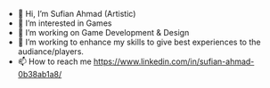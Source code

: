 - 👋 Hi, I’m Sufian Ahmad (Artistic)
- 👀 I’m interested in Games
- 🌱 I’m working on Game Development & Design
- 💞️ I’m working to enhance my skills to give best experiences to the audiance/players.
- 📫 How to reach me https://www.linkedin.com/in/sufian-ahmad-0b38ab1a8/

<!---
SufianAhmadar/SufianAhmadar is a ✨ special ✨ repository because its `README.md` (this file) appears on your GitHub profile.
You can click the Preview link to take a look at your changes.
--->
